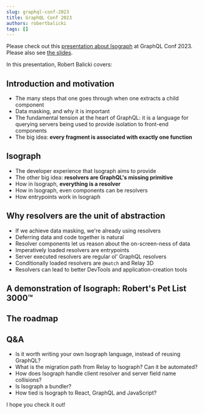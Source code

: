 ```yaml
---
slug: graphql-conf-2023
title: GraphQL Conf 2023
authors: robertbalicki
tags: []
---
```


Please check out this [presentation about Isograph](https://www.youtube.com/watch?v=gO65JJRqjuc) at GraphQL Conf 2023. Please also see [the slides](https://docs.google.com/presentation/d/1ffot9Dmy2Z5YFnr6hEjAlr_Fn4Nrzc-zEnFK54QA6Jo/edit#slide=id.g27f8644aff7_0_1).

<!-- truncate -->

In this presentation, Robert Balicki covers:

## Introduction and motivation

- The many steps that one goes through when one extracts a child component
- Data masking, and why it is important
- The fundamental tension at the heart of GraphQL: it is a language for querying servers being used to provide isolation to front-end components
- The big idea: **every fragment is associated with exactly one function**

## Isograph

- The developer experience that Isograph aims to provide
- The other big idea: **resolvers are GraphQL's missing primitive**
- How in Isograph, **everything is a resolver**
- How in Isograph, even components can be resolvers
- How entrypoints work in Isograph

## Why resolvers are the unit of abstraction

- If we achieve data masking, we're already using resolvers
- Deferring data and code together is natural
- Resolver components let us reason about the on-screen-ness of data
- Imperatively loaded resolvers are entrypoints
- Server executed resolvers are regular ol' GraphQL resolvers
- Conditionally loaded resolvers are `@match` and Relay 3D
- Resolvers can lead to better DevTools and application-creation tools

## A demonstration of Isograph: Robert's Pet List 3000™

## The roadmap

## Q&A

- Is it worth writing your own Isograph language, instead of reusing GraphQL?
- What is the migration path from Relay to Isograph? Can it be automated?
- How does Isograph handle client resolver and server field name collisions?
- Is Isograph a bundler?
- How tied is Isograph to React, GraphQL and JavaScript?

I hope you check it out!
